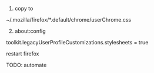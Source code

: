 1. copy to

~/.mozilla/firefox/\*.default/chrome/userChrome.css

2. about:config

toolkit.legacyUserProfileCustomizations.stylesheets = true

restart firefox

TODO: automate
